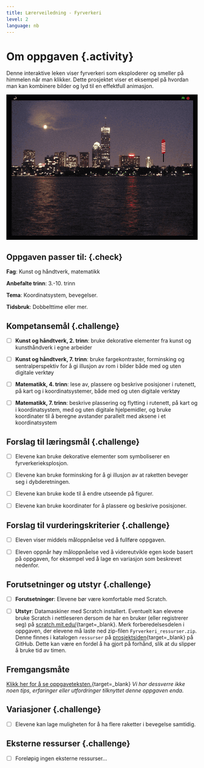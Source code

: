 ```yaml
---
title: Lærerveiledning - Fyrverkeri
level: 2
language: nb
---
```



# Om oppgaven {.activity}

Denne interaktive leken viser fyrverkeri som eksploderer og smeller på himmelen
når man klikker. Dette prosjektet viser et eksempel på hvordan man kan kombinere
bilder og lyd til en effektfull animasjon.

![Bilde av en rakett over en by](fyrverkeri.png)

## Oppgaven passer til: {.check}

 __Fag__: Kunst og håndtverk, matematikk

__Anbefalte trinn__: 3.-10. trinn

__Tema__: Koordinatsystem, bevegelser.

__Tidsbruk__: Dobbelttime eller mer.


## Kompetansemål {.challenge}

- [ ]  __Kunst og håndtverk, 2. trinn__: bruke dekorative elementer fra kunst og
       kunsthåndverk i egne arbeider

- [ ]  __Kunst og håndtverk, 7. trinn__: bruke fargekontraster, forminsking og
       sentralperspektiv for å gi illusjon av rom i bilder både med og uten
       digitale verktøy

- [ ]  __Matematikk, 4. trinn__: lese av, plassere og beskrive posisjoner i
       rutenett, på kart og i koordinatsystemer, både med og uten digitale
       verktøy

- [ ]  __Matematikk, 7. trinn__: beskrive plassering og flytting i rutenett, på
       kart og i koordinatsystem, med og uten digitale hjelpemidler, og bruke
       koordinater til å beregne avstander parallelt med aksene i et
       koordinatsystem

## Forslag til læringsmål {.challenge}

- [ ]  Elevene kan bruke dekorative elementer som symboliserer en
       fyrverkerieksplosjon.

- [ ]  Elevene kan bruke forminsking for å gi illusjon av at raketten beveger
       seg i dybderetningen.

- [ ]  Elevene kan bruke kode til å endre utseende på figurer.

- [ ]  Elevene kan bruke koordinater for å plassere og beskrive posisjoner.

## Forslag til vurderingskriterier {.challenge}

- [ ] Eleven viser middels måloppnåelse ved å fullføre oppgaven.

- [ ] Eleven oppnår høy måloppnåelse ved å videreutvikle egen kode basert på
      oppgaven, for eksempel ved å lage en variasjon som beskrevet nedenfor.

## Forutsetninger og utstyr {.challenge}

- [ ]  __Forutsetninger__: Elevene bør være komfortable med Scratch.

- [ ] __Utstyr__: Datamaskiner med Scratch installert. Eventuelt kan elevene
      bruke Scratch i nettleseren dersom de har en bruker (eller registrerer
      seg) på [scratch.mit.edu/](http://scratch.mit.edu/){target=_blank}. Merk
      forberedelsesdelen i oppgaven, der elevene må laste ned zip-filen
      `Fyrverkeri_ressurser.zip`. Denne finnes i katalogen `ressurser` på
      [prosjektsiden](https://github.com/kodeklubben/oppgaver/tree/master/src/scratch/){target=_blank}
      på GitHub. Dette kan være en fordel å ha gjort på forhånd, slik at du
      slipper å bruke tid av timen.

## Fremgangsmåte

[Klikk her for å se
oppgaveteksten.](../fyrverkeri/fyrverkeri.html){target=_blank} _Vi har dessverre
ikke noen tips, erfaringer eller utfordringer tilknyttet denne oppgaven enda._

## Variasjoner {.challenge}

- [ ] Elevene kan lage muligheten for å ha flere raketter i bevegelse samtidig.

## Eksterne ressurser {.challenge}

- [ ] Foreløpig ingen eksterne ressurser...
